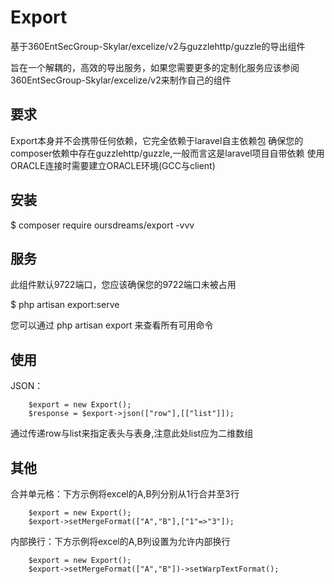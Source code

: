 # Export
基于360EntSecGroup-Skylar/excelize/v2与guzzlehttp/guzzle的导出组件

旨在一个解耦的，高效的导出服务，如果您需要更多的定制化服务应该参阅360EntSecGroup-Skylar/excelize/v2来制作自己的组件

## 要求
Export本身并不会携带任何依赖，它完全依赖于laravel自主依赖包
确保您的composer依赖中存在guzzlehttp/guzzle,一般而言这是laravel项目自带依赖
使用ORACLE连接时需要建立ORACLE环境(GCC与client)

## 安装
$ composer require oursdreams/export -vvv

## 服务
此组件默认9722端口，您应该确保您的9722端口未被占用

$ php artisan export:serve

您可以通过 php artisan export 来查看所有可用命令

## 使用
JSON：

        $export = new Export();
        $response = $export->json(["row"],[["list"]]);
        
通过传递row与list来指定表头与表身,注意此处list应为二维数组

## 其他
合并单元格：下方示例将excel的A,B列分别从1行合并至3行

        $export = new Export();
        $export->setMergeFormat(["A","B"],["1"=>"3"]);
        
内部换行：下方示例将excel的A,B列设置为允许内部换行

        $export = new Export();
        $export->setMergeFormat(["A","B"])->setWarpTextFormat();
        
        